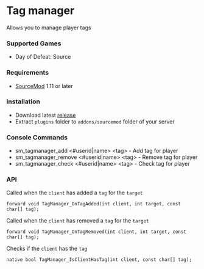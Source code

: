 # Tag manager

Allows you to manage player tags

### Supported Games

* Day of Defeat: Source

### Requirements

* [SourceMod](https://www.sourcemod.net) 1.11 or later

### Installation

* Download latest [release](https://github.com/dronelektron/tag-manager/releases)
* Extract `plugins` folder to `addons/sourcemod` folder of your server

### Console Commands

* sm_tagmanager_add &lt;#userid|name&gt; &lt;tag&gt; - Add tag for player
* sm_tagmanager_remove &lt;#userid|name&gt; &lt;tag&gt; - Remove tag for player
* sm_tagmanager_check &lt;#userid|name&gt; &lt;tag&gt; - Check tag for player

### API

Called when the `client` has added a `tag` for the `target`

```sourcepawn
forward void TagManager_OnTagAdded(int client, int target, const char[] tag);
```

Called when the `client` has removed a `tag` for the `target`

```sourcepawn
forward void TagManager_OnTagRemoved(int client, int target, const char[] tag);
```

Checks if the `client` has the `tag`

```sourcepawn
native bool TagManager_IsClientHasTag(int client, const char[] tag);
```
